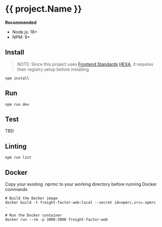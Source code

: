 # {{ project.Name }}

**Recommended**

- Node.js: 18+
- NPM: 9+

## Install

> NOTE: Since this project uses [Frontend Standards](https://github.com/ab-inbev-labs/frontend-standards) [HEXA](https://github.com/ab-inbev-labs/hexa-web), it requires their registry setup before installing

```
npm install
```

## Run

```
npm run dev
```

## Test

TBD

## Linting

```
npm run lint
```

## Docker
Copy your existing .nprmc to your working directory before running Docker commands
```
# Build the Docker image
docker build -t freight-factor-web:local --secret id=npmrc,src=.npmrc .

# Run the Docker container
docker run --rm -p 3000:3000 freight-factor-web
```

